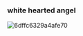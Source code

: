 ### white hearted angel

![6dffc6329a4afe70](https://github.com/vwxi/vwxi/assets/98568521/af19999e-02b8-430b-97b7-b4b1351c9bd7)
